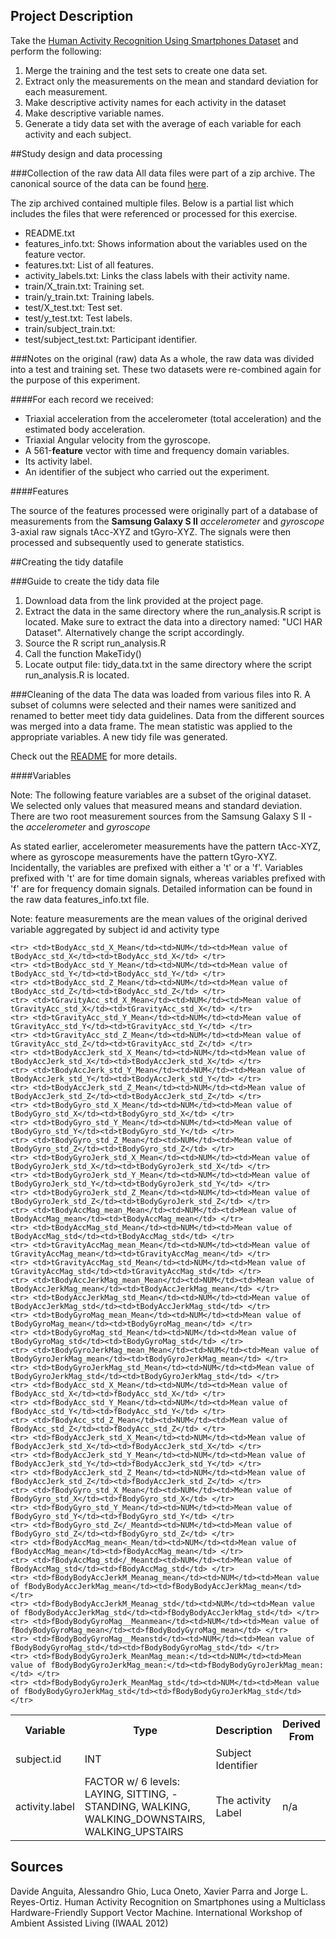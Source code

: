 
## Project Description
Take the [Human Activity Recognition Using Smartphones Dataset](http://archive.ics.uci.edu/ml/datasets/Human+Activity+Recognition+Using+Smartphones) and perform the following:

1. Merge the training and the test sets to create one data set.
2. Extract only the measurements on the mean and standard deviation for each measurement. 
3. Make descriptive activity names for each activity in the dataset
4. Make descriptive variable names. 
5. Generate a tidy data set with the average of each variable for each activity and each subject.


##Study design and data processing

###Collection of the raw data
All data files were part of a zip archive. The canonical source of the data can be found [here](http://archive.ics.uci.edu/ml/datasets/Human+Activity+Recognition+Using+Smartphones).

The zip archived contained multiple files. Below is a partial list which includes the files that were referenced or processed for this exercise. 
- README.txt
- features_info.txt: Shows information about the variables used on the feature vector.
- features.txt: List of all features.
- activity_labels.txt: Links the class labels with their activity name.
- train/X_train.txt: Training set.
- train/y_train.txt: Training labels.
- test/X_test.txt: Test set.
- test/y_test.txt: Test labels.
- train/subject_train.txt:
- test/subject_test.txt: Participant identifier.



###Notes on the original (raw) data 
As a whole, the raw data was divided into a test and training set. These two datasets were re-combined again for the purpose of this experiment.

####For each record we received:
 * Triaxial acceleration from the accelerometer (total acceleration) and the estimated body acceleration.
 * Triaxial Angular velocity from the gyroscope. 
 * A 561-**feature** vector with time and frequency domain variables. 
 * Its activity label. 
 * An identifier of the subject who carried out the experiment.

####Features

The source of the features processed were originally part of a database of measurements from the **Samsung Galaxy S II** _accelerometer_ and _gyroscope_ 3-axial raw signals tAcc-XYZ and tGyro-XYZ. The signals were then processed and subsequently used to generate statistics.



##Creating the tidy datafile

###Guide to create the tidy data file
1. Download data from the link provided at the project page.
2. Extract the data in the same directory where the run_analysis.R script is located. Make sure to extract the data into a directory named: "UCI HAR Dataset". Alternatively change the script accordingly.
3. Source the R script run_analysis.R
4. Call the function MakeTidy()
5. Locate output file: tidy_data.txt in the same directory where the script run_analysis.R is located.

###Cleaning of the data
The data was loaded from various files into R.
A subset of columns were selected and their names were sanitized and renamed to better meet tidy data guidelines.
Data from the different sources was merged into a data frame.
The mean statistic was applied to the appropriate variables.
A new tidy file was generated.

Check out the [README](./README.md) for more details.


####Variables

Note: The following feature variables are a subset of the original dataset. We selected only values that measured means and standard deviation. There are two root measurement sources from the Samsung Galaxy S II - the _accelerometer_ and _gyroscope_

As stated earlier, accelerometer measurements have the pattern tAcc-XYZ, where as gyroscope measurements have the pattern tGyro-XYZ. Incidentally, the variables are prefixed with either a 't' or a 'f'. Variables prefixed with 't' are for time domain signals, whereas variables prefixed with 'f' are for frequency domain signals. Detailed information can be found in the raw data features_info.txt file.


Note: feature measurements are the mean values of the original derived variable aggregated by subject id and activity type

<table>
    <tr>
        <th>Variable</th>
        <th>Type</th>
        <th>Description</th>
        <th>Derived From</th>
    </tr>
    <tr>
        <td>subject.id</td><td>INT</td><td>Subject Identifier</td><td></td>
    </tr>
    <tr>
        <td>activity.label</td>
        <td>FACTOR  w/ 6 levels: LAYING, SITTING,   - STANDING, WALKING, WALKING_DOWNSTAIRS, WALKING_UPSTAIRS</td>
        <td>The activity Label</td>
        <td>n/a</td>
    </tr>

    <tr> <td>tBodyAcc_std_X_Mean</td><td>NUM</td><td>Mean value of tBodyAcc_std_X</td><td>tBodyAcc_std_X</td> </tr>
    <tr> <td>tBodyAcc_std_Y_Mean</td><td>NUM</td><td>Mean value of tBodyAcc_std_Y</td><td>tBodyAcc_std_Y</td> </tr>
    <tr> <td>tBodyAcc_std_Z_Mean</td><td>NUM</td><td>Mean value of tBodyAcc_std_Z</td><td>tBodyAcc_std_Z</td> </tr>
    <tr> <td>tGravityAcc_std_X_Mean</td><td>NUM</td><td>Mean value of tGravityAcc_std_X</td><td>tGravityAcc_std_X</td> </tr>
    <tr> <td>tGravityAcc_std_Y_Mean</td><td>NUM</td><td>Mean value of tGravityAcc_std_Y</td><td>tGravityAcc_std_Y</td> </tr>
    <tr> <td>tGravityAcc_std_Z_Mean</td><td>NUM</td><td>Mean value of tGravityAcc_std_Z</td><td>tGravityAcc_std_Z</td> </tr>
    <tr> <td>tBodyAccJerk_std_X_Mean</td><td>NUM</td><td>Mean value of tBodyAccJerk_std_X</td><td>tBodyAccJerk_std_X</td> </tr>
    <tr> <td>tBodyAccJerk_std_Y_Mean</td><td>NUM</td><td>Mean value of tBodyAccJerk_std_Y</td><td>tBodyAccJerk_std_Y</td> </tr>
    <tr> <td>tBodyAccJerk_std_Z_Mean</td><td>NUM</td><td>Mean value of tBodyAccJerk_std_Z</td><td>tBodyAccJerk_std_Z</td> </tr>
    <tr> <td>tBodyGyro_std_X_Mean</td><td>NUM</td><td>Mean value of tBodyGyro_std_X</td><td>tBodyGyro_std_X</td> </tr>
    <tr> <td>tBodyGyro_std_Y_Mean</td><td>NUM</td><td>Mean value of tBodyGyro_std_Y</td><td>tBodyGyro_std_Y</td> </tr>
    <tr> <td>tBodyGyro_std_Z_Mean</td><td>NUM</td><td>Mean value of tBodyGyro_std_Z</td><td>tBodyGyro_std_Z</td> </tr>
    <tr> <td>tBodyGyroJerk_std_X_Mean</td><td>NUM</td><td>Mean value of tBodyGyroJerk_std_X</td><td>tBodyGyroJerk_std_X</td> </tr>
    <tr> <td>tBodyGyroJerk_std_Y_Mean</td><td>NUM</td><td>Mean value of tBodyGyroJerk_std_Y</td><td>tBodyGyroJerk_std_Y</td> </tr>
    <tr> <td>tBodyGyroJerk_std_Z_Mean</td><td>NUM</td><td>Mean value of tBodyGyroJerk_std_Z</td><td>tBodyGyroJerk_std_Z</td> </tr>
	<tr> <td>tBodyAccMag_mean_Mean</td><td>NUM</td><td>Mean value of tBodyAccMag_mean</td><td>tBodyAccMag_mean</td> </tr>
	<tr> <td>tBodyAccMag_std_Mean</td><td>NUM</td><td>Mean value of tBodyAccMag_std</td><td>tBodyAccMag_std</td> </tr>
	<tr> <td>tGravityAccMag_mean_Mean</td><td>NUM</td><td>Mean value of tGravityAccMag_mean</td><td>tGravityAccMag_mean</td> </tr>
	<tr> <td>tGravityAccMag_std_Mean</td><td>NUM</td><td>Mean value of tGravityAccMag_std</td><td>tGravityAccMag_std</td> </tr>
	<tr> <td>tBodyAccJerkMag_mean_Mean</td><td>NUM</td><td>Mean value of tBodyAccJerkMag_mean</td><td>tBodyAccJerkMag_mean</td> </tr>
	<tr> <td>tBodyAccJerkMag_std_Mean</td><td>NUM</td><td>Mean value of tBodyAccJerkMag_std</td><td>tBodyAccJerkMag_std</td> </tr>
	<tr> <td>tBodyGyroMag_mean_Mean</td><td>NUM</td><td>Mean value of tBodyGyroMag_mean</td><td>tBodyGyroMag_mean</td> </tr>
	<tr> <td>tBodyGyroMag_std_Mean</td><td>NUM</td><td>Mean value of tBodyGyroMag_std</td><td>tBodyGyroMag_std</td> </tr>
	<tr> <td>tBodyGyroJerkMag_mean_Mean</td><td>NUM</td><td>Mean value of tBodyGyroJerkMag_mean</td><td>tBodyGyroJerkMag_mean</td> </tr>
	<tr> <td>tBodyGyroJerkMag_std_Mean</td><td>NUM</td><td>Mean value of tBodyGyroJerkMag_std</td><td>tBodyGyroJerkMag_std</td> </tr>
	<tr> <td>fBodyAcc_std_X_Mean</td><td>NUM</td><td>Mean value of fBodyAcc_std_X</td><td>fBodyAcc_std_X</td> </tr>
	<tr> <td>fBodyAcc_std_Y_Mean</td><td>NUM</td><td>Mean value of fBodyAcc_std_Y</td><td>fBodyAcc_std_Y</td> </tr>
	<tr> <td>fBodyAcc_std_Z_Mean</td><td>NUM</td><td>Mean value of fBodyAcc_std_Z</td><td>fBodyAcc_std_Z</td> </tr>
	<tr> <td>fBodyAccJerk_std_X_Mean</td><td>NUM</td><td>Mean value of fBodyAccJerk_std_X</td><td>fBodyAccJerk_std_X</td> </tr>
	<tr> <td>fBodyAccJerk_std_Y_Mean</td><td>NUM</td><td>Mean value of fBodyAccJerk_std_Y</td><td>fBodyAccJerk_std_Y</td> </tr>
	<tr> <td>fBodyAccJerk_std_Z_Mean</td><td>NUM</td><td>Mean value of fBodyAccJerk_std_Z</td><td>fBodyAccJerk_std_Z</td> </tr>
	<tr> <td>fBodyGyro_std_X_Mean</td><td>NUM</td><td>Mean value of fBodyGyro_std_X</td><td>fBodyGyro_std_X</td> </tr>
	<tr> <td>fBodyGyro_std_Y_Mean</td><td>NUM</td><td>Mean value of fBodyGyro_std_Y</td><td>fBodyGyro_std_Y</td> </tr>
	<tr> <td>fBodyGyro_std_Z</_Meantd><td>NUM</td><td>Mean value of fBodyGyro_std_Z</td><td>fBodyGyro_std_Z</td> </tr>
	<tr> <td>fBodyAccMag_mean<_Mean/td><td>NUM</td><td>Mean value of fBodyAccMag_mean</td><td>fBodyAccMag_mean</td> </tr>
	<tr> <td>fBodyAccMag_std</_Meantd><td>NUM</td><td>Mean value of fBodyAccMag_std</td><td>fBodyAccMag_std</td> </tr>
	<tr> <td>fBodyBodyAccJerkM_Meanag_mean</td><td>NUM</td><td>Mean value of fBodyBodyAccJerkMag_mean</td><td>fBodyBodyAccJerkMag_mean</td> </tr>
	<tr> <td>fBodyBodyAccJerkM_Meanag_std</td><td>NUM</td><td>Mean value of fBodyBodyAccJerkMag_std</td><td>fBodyBodyAccJerkMag_std</td> </tr>
	<tr> <td>fBodyBodyGyroMag__Meanmean</td><td>NUM</td><td>Mean value of fBodyBodyGyroMag_mean</td><td>fBodyBodyGyroMag_mean</td> </tr>
	<tr> <td>fBodyBodyGyroMag__Meanstd</td><td>NUM</td><td>Mean value of fBodyBodyGyroMag_std</td><td>fBodyBodyGyroMag_std</td> </tr>
	<tr> <td>fBodyBodyGyroJerk_MeanMag_mean:</td><td>NUM</td><td>Mean value of fBodyBodyGyroJerkMag_mean:</td><td>fBodyBodyGyroJerkMag_mean:</td> </tr>
	<tr> <td>fBodyBodyGyroJerk_MeanMag_std</td><td>NUM</td><td>Mean value of fBodyBodyGyroJerkMag_std</td><td>fBodyBodyGyroJerkMag_std</td> </tr>
</table>

## Sources

Davide Anguita, Alessandro Ghio, Luca Oneto, Xavier Parra and Jorge L. Reyes-Ortiz. Human Activity Recognition on Smartphones using a Multiclass Hardware-Friendly Support Vector Machine. International Workshop of Ambient Assisted Living (IWAAL 2012)
